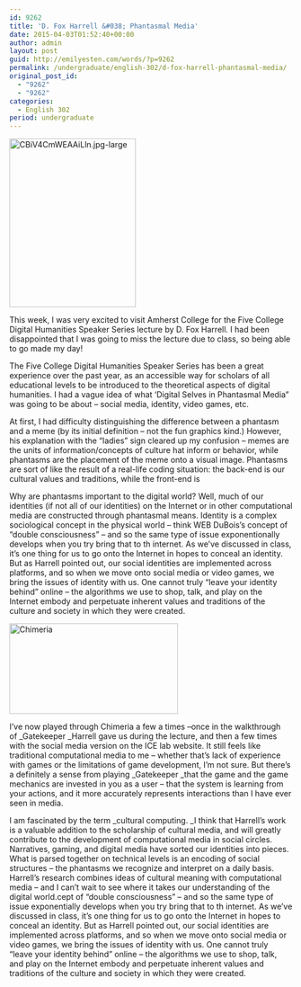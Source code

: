```yaml
---
id: 9262
title: 'D. Fox Harrell &#038; Phantasmal Media'
date: 2015-04-03T01:52:40+00:00
author: admin
layout: post
guid: http://emilyesten.com/words/?p=9262
permalink: /undergraduate/english-302/d-fox-harrell-phantasmal-media/
original_post_id:
  - "9262"
  - "9262"
categories:
  - English 302
period: undergraduate
---
```

[<img class="alignnone size-medium wp-image-3779" src="https://i0.wp.com/blogs.umass.edu/english302-russworm/files/2015/04/CBiV4CmWEAAiLln.jpg-large-225x300.jpeg?resize=225%2C300" alt="CBiV4CmWEAAiLln.jpg-large" width="225" height="300" data-recalc-dims="1" />](https://i1.wp.com/blogs.umass.edu/english302-russworm/files/2015/04/CBiV4CmWEAAiLln.jpg-large.jpeg)

This week, I was very excited to visit Amherst College for the Five College Digital Humanities Speaker Series lecture by D. Fox Harrell. I had been disappointed that I was going to miss the lecture due to class, so being able to go made my day!

The Five College Digital Humanities Speaker Series has been a great experience over the past year, as an accessible way for scholars of all educational levels to be introduced to the theoretical aspects of digital humanities. I had a vague idea of what ‘Digital Selves in Phantasmal Media” was going to be about – social media, identity, video games, etc.

At first, I had difficulty distinguishing the difference between a phantasm and a meme (by its initial definition – not the fun graphics kind.) However, his explanation with the “ladies” sign cleared up my confusion &#8211; memes are the units of information/concepts of culture hat inform or behavior, while phantasms are the placement of the meme onto a visual image. Phantasms are sort of like the result of a real-life coding situation: the back-end is our cultural values and traditions, while the front-end is

Why are phantasms important to the digital world? Well, much of our identities (if not all of our identities) on the Internet or in other computational media are constructed through phantasmal means. Identity is a complex sociological concept in the physical world – think WEB DuBois’s concept of “double consciousness” – and so the same type of issue exponentionally develops when you try bring that to th internet. As we’ve discussed in class, it’s one thing for us to go onto the Internet in hopes to conceal an identity. But as Harrell pointed out, our social identities are implemented across platforms, and so when we move onto social media or video games, we bring the issues of identity with us. One cannot truly “leave your identity behind” online – the algorithms we use to shop, talk, and play on the Internet embody and perpetuate inherent values and traditions of the culture and society in which they were created.

[<img class=" size-medium wp-image-3907 alignleft" src="https://i2.wp.com/blogs.umass.edu/english302-russworm/files/2015/04/Chimeria-300x161.jpg?resize=300%2C161" alt="Chimeria" width="300" height="161" data-recalc-dims="1" />](https://i1.wp.com/blogs.umass.edu/english302-russworm/files/2015/04/Chimeria.jpg)

I’ve now played through Chimeria a few a times –once in the walkthrough of _Gatekeeper _Harrell gave us during the lecture, and then a few times with the social media version on the ICE lab website. It still feels like traditional computational media to me – whether that’s lack of experience with games or the limitations of game development, I’m not sure. But there’s a definitely a sense from playing _Gatekeeper _that the game and the game mechanics are invested in you as a user – that the system is learning from your actions, and it more accurately represents interactions than I have ever seen in media.

I am fascinated by the term _cultural computing. _I think that Harrell’s work is a valuable addition to the scholarship of cultural media, and will greatly contribute to the development of computational media in social circles. Narratives, gaming, and digital media have sorted our identities into pieces. What is parsed together on technical levels is an encoding of social structures – the phantasms we recognize and interpret on a daily basis. Harrell’s research combines ideas of cultural meaning with computational media – and I can’t wait to see where it takes our understanding of the digital world.cept of “double consciousness” – and so the same type of issue exponentially develops when you try bring that to th internet. As we’ve discussed in class, it’s one thing for us to go onto the Internet in hopes to conceal an identity. But as Harrell pointed out, our social identities are implemented across platforms, and so when we move onto social media or video games, we bring the issues of identity with us. One cannot truly “leave your identity behind” online – the algorithms we use to shop, talk, and play on the Internet embody and perpetuate inherent values and traditions of the culture and society in which they were created.
